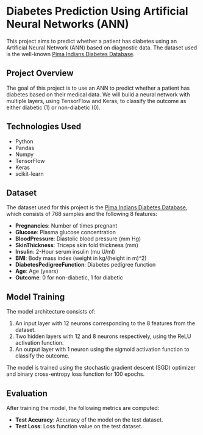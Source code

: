 # Diabetes Prediction Using Artificial Neural Networks (ANN)

This project aims to predict whether a patient has diabetes using an Artificial Neural Network (ANN) based on diagnostic data. The dataset used is the well-known [Pima Indians Diabetes Database](https://www.kaggle.com/uciml/pima-indians-diabetes-database).

## Project Overview
The goal of this project is to use an ANN to predict whether a patient has diabetes based on their medical data. We will build a neural network with multiple layers, using TensorFlow and Keras, to classify the outcome as either diabetic (1) or non-diabetic (0).

## Technologies Used
- Python
- Pandas
- Numpy
- TensorFlow
- Keras
- scikit-learn

## Dataset
The dataset used for this project is the [Pima Indians Diabetes Database](https://www.kaggle.com/uciml/pima-indians-diabetes-database), which consists of 768 samples and the following 8 features:
- **Pregnancies**: Number of times pregnant
- **Glucose**: Plasma glucose concentration
- **BloodPressure**: Diastolic blood pressure (mm Hg)
- **SkinThickness**: Triceps skin fold thickness (mm)
- **Insulin**: 2-Hour serum insulin (mu U/ml)
- **BMI**: Body mass index (weight in kg/(height in m)^2)
- **DiabetesPedigreeFunction**: Diabetes pedigree function
- **Age**: Age (years)
- **Outcome**: 0 for non-diabetic, 1 for diabetic

## Model Training
The model architecture consists of:
1. An input layer with 12 neurons corresponding to the 8 features from the dataset.
2. Two hidden layers with 12 and 8 neurons respectively, using the ReLU activation function.
3. An output layer with 1 neuron using the sigmoid activation function to classify the outcome.

The model is trained using the stochastic gradient descent (SGD) optimizer and binary cross-entropy loss function for 100 epochs.

## Evaluation
After training the model, the following metrics are computed:
- **Test Accuracy**: Accuracy of the model on the test dataset.
- **Test Loss**: Loss function value on the test dataset.


